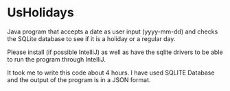 # UsHolidays
Java program that accepts a date as user input (yyyy-mm-dd) and checks the SQLite database to see if it is a holiday or a regular day.

Please install (if possible IntelliJ) as well as have the sqlite drivers to be able to run the program through IntelliJ.

It took me to write this code about 4 hours. I have used SQLITE Database and the output of the program is in a JSON format.
